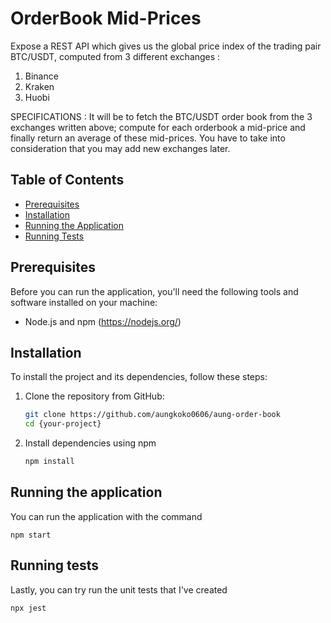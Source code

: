 # OrderBook Mid-Prices

Expose a REST API which gives us the global price index of the trading pair BTC/USDT, computed from 3 different exchanges :

1. Binance
2. Kraken
3. Huobi

SPECIFICATIONS :
It will be to fetch the BTC/USDT order book from the 3 exchanges written above; compute for each orderbook a mid-price and finally return an average of these mid-prices. You have to take into consideration that you may add new exchanges later.

## Table of Contents

-   [Prerequisites](#prerequisites)
-   [Installation](#installation)
-   [Running the Application](#running-the-application)
-   [Running Tests](#running-tests)

## Prerequisites

Before you can run the application, you'll need the following tools and software installed on your machine:

-   Node.js and npm (https://nodejs.org/)

## Installation

To install the project and its dependencies, follow these steps:

1. Clone the repository from GitHub:

    ```bash
    git clone https://github.com/aungkoko0606/aung-order-book
    cd {your-project}

    ```

2. Install dependencies using npm

    ```bash
    npm install

    ```

## Running the application

You can run the application with the command

    npm start

## Running tests

Lastly, you can try run the unit tests that I've created

    npx jest
